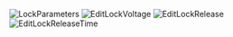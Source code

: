 ![LockParameters](https://github.com/AnnapurnaJha/LockSettingsConfiguration/assets/48124263/4297c495-d2e5-4219-859a-2bd7d14617ac)
![EditLockVoltage](https://github.com/AnnapurnaJha/LockSettingsConfiguration/assets/48124263/8797bd64-1e2d-4320-a217-73b3f4733502)
![EditLockRelease](https://github.com/AnnapurnaJha/LockSettingsConfiguration/assets/48124263/19d4e37a-4053-4625-92a1-a91ce65747b4)
![EditLockReleaseTime](https://github.com/AnnapurnaJha/LockSettingsConfiguration/assets/48124263/52950027-3f38-4cf5-9f38-deb5f05f4aab)
